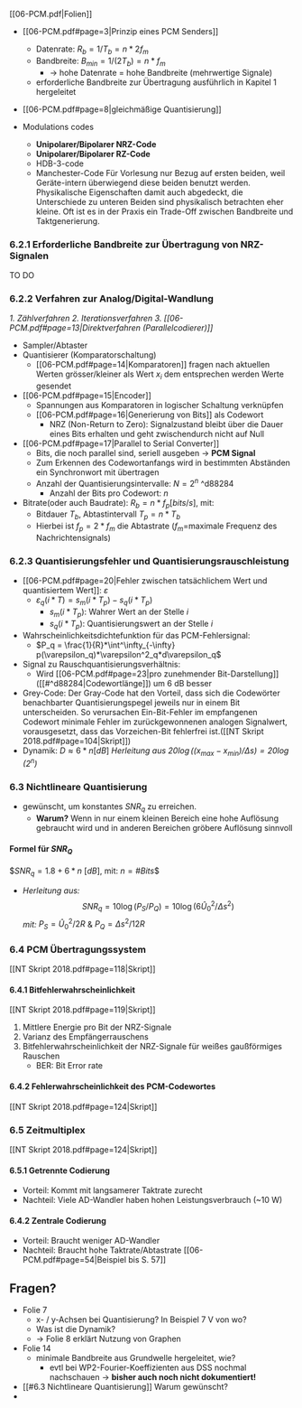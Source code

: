 [[06-PCM.pdf|Folien]]
- [[06-PCM.pdf#page=3|Prinzip eines PCM Senders]]
	- Datenrate: $R_b = 1/T_b = n*2f_m$
	- Bandbreite: $B_{min} = 1/(2T_b) = n*f_m$
		- $\rightarrow$ hohe Datenrate = hohe Bandbreite (mehrwertige Signale)
	- erforderliche Bandbreite zur Übertragung ausführlich in Kapitel 1 hergeleitet

- [[06-PCM.pdf#page=8|gleichmäßige Quantisierung]]

- Modulations codes
	- **Unipolarer/Bipolarer NRZ-Code**
	- **Unipolarer/Bipolarer RZ-Code**
	- HDB-3-code
	- Manchester-Code
Für Vorlesung nur Bezug auf ersten beiden, weil Geräte-intern überwiegend diese beiden benutzt werden. 
Physikalische Eigenschaften damit auch abgedeckt, die Unterschiede zu unteren Beiden sind physikalisch betrachten eher kleine. 
Oft ist es in der Praxis ein Trade-Off zwischen Bandbreite und Taktgenerierung.

### 6.2.1 Erforderliche Bandbreite zur Übertragung von NRZ-Signalen
TO DO

### 6.2.2 Verfahren zur Analog/Digital-Wandlung
_1. Zählverfahren_
_2. Iterationsverfahren_
*3. [[06-PCM.pdf#page=13|Direktverfahren (Parallelcodierer)]]*
- Sampler/Abtaster
- Quantisierer (Komparatorschaltung)
	- [[06-PCM.pdf#page=14|Komparatoren]] fragen nach aktuellen Werten grösser/kleiner als Wert $x_i$ dem entsprechen werden Werte gesendet
- [[06-PCM.pdf#page=15|Encoder]]
	- Spannungen aus Komparatoren in logischer Schaltung verknüpfen
	- [[06-PCM.pdf#page=16|Generierung von Bits]] als Codewort
		- NRZ (Non-Return to Zero):  Signalzustand bleibt über die Dauer eines Bits erhalten und geht zwischendurch nicht auf Null
- [[06-PCM.pdf#page=17|Parallel to Serial Converter]]
	- Bits, die noch parallel sind, seriell ausgeben -> **PCM Signal**
	- Zum Erkennen des Codewortanfangs wird in bestimmten Abständen ein Synchronwort mit übertragen
	- Anzahl der Quantisierungsintervalle: $N=2^n$ ^d88284
		- Anzahl der Bits pro Codewort: $n$
- Bitrate(oder auch Baudrate): $R_b=n*f_p [bits/s]$, mit:
	- Bitdauer $T_b$, Abtastintervall $T_p=n*T_b$
	- Hierbei ist $f_p=2*f_m$ die Abtastrate ($f_m$=maximale Frequenz des Nachrichtensignals)

### 6.2.3 Quantisierungsfehler und Quantisierungsrauschleistung
- [[06-PCM.pdf#page=20|Fehler zwischen tatsächlichem Wert und quantisiertem Wert]]: $\varepsilon$
	- $\varepsilon_q(i*T)= s_m(i*T_p) - s_q(i*T_p)$
		- $s_m(i*T_p)$: Wahrer Wert an der Stelle $i$
		- $s_q(i*T_p)$: Quantisierungswert an der Stelle $i$
- Wahrscheinlichkeitsdichtefunktion für das PCM-Fehlersignal:
	- $P_q = \frac{1}{R}*\int^\infty_{-\infty} p(\varepsilon_q)*\varepsilon^2_q*d\varepsilon_q$
- Signal zu Rauschquantisierungsverhältnis: 
	- Wird [[06-PCM.pdf#page=23|pro zunehmender Bit-Darstellung]] ([[#^d88284|Codewortlänge]]) um 6 dB besser
- Grey-Code: Der Gray-Code hat den Vorteil, dass sich die Codewörter benachbarter Quantisierungspegel jeweils nur in einem Bit unterscheiden. So verursachen Ein-Bit-Fehler im empfangenen Codewort minimale Fehler im zurückgewonnenen analogen Signalwert, vorausgesetzt, dass das Vorzeichen-Bit fehlerfrei ist.([[NT Skript 2018.pdf#page=104|Skript]])
- Dynamik: $D\approx6*n [dB]$ 
	_Herleitung aus $20\log((x_{max}-x_{min})/\Delta s)=20\log(2^n)$_

### 6.3 Nichtlineare Quantisierung
- gewünscht, um konstantes $SNR_q$ zu erreichen. 
	- **Warum?** Wenn in nur einem kleinen Bereich eine hohe Auflösung  gebraucht wird und in anderen Bereichen gröbere Auflösung sinnvoll
#### Formel für $SNR_Q$
$$SNR_q=1.8+6*n$  $[dB]$,  mit:  $n=\#Bits$$
- _Herleitung aus:_ 
$$SNR_q=10\log(P_S/P_Q)=10\log(6\hat{U}_0^2/\Delta s^2)$$
	 _mit:_ $P_S=\hat{U}_0^2/2R$ & $P_Q=\Delta s^2/12R$

### 6.4 PCM Übertragungssystem
[[NT Skript 2018.pdf#page=118|Skript]]
#### 6.4.1 Bitfehlerwahrscheinlichkeit
[[NT Skript 2018.pdf#page=119|Skript]]
1.  Mittlere Energie pro Bit der NRZ-Signale
2. Varianz des Empfängerrauschens
3. Bitfehlerwahrscheinlichkeit der NRZ-Signale für weißes gaußförmiges Rauschen
	- BER: Bit Error rate
#### 6.4.2 Fehlerwahrscheinlichkeit des PCM-Codewortes
[[NT Skript 2018.pdf#page=124|Skript]]

### 6.5 Zeitmultiplex
[[NT Skript 2018.pdf#page=124|Skript]]
#### 6.5.1 Getrennte Codierung
 - Vorteil: Kommt mit langsamerer Taktrate zurecht
 - Nachteil: Viele AD-Wandler haben hohen Leistungsverbrauch (~10 W)
#### 6.4.2 Zentrale Codierung
- Vorteil: Braucht weniger AD-Wandler 
- Nachteil: Braucht hohe Taktrate/Abtastrate
 [[06-PCM.pdf#page=54|Beispiel bis S. 57]]
 


## Fragen?
- Folie 7
	- x- / y-Achsen bei Quantisierung? In Beispiel 7 V von wo?
	- Was ist die Dynamik? 
	- -> Folie 8 erklärt Nutzung von Graphen
- Folie 14
	- minimale Bandbreite aus Grundwelle hergeleitet, wie?
		- evtl bei WP2-Fourier-Koeffizienten aus DSS nochmal nachschauen -> **bisher auch noch nicht dokumentiert!**
- [[#6.3 Nichtlineare Quantisierung]] Warum gewünscht?
- 